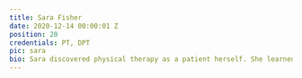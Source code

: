```yaml
---
title: Sara Fisher
date: 2020-12-14 00:00:01 Z
position: 20
credentials: PT, DPT
pic: sara
bio: Sara discovered physical therapy as a patient herself. She learned that movement was a powerful healer and wanted to help others the way her physical therapist had helped her. Sara enjoys spending time practicing yoga, getting outdoors and taking care of her (way too many) plants. She holds a Doctorate in Physical Therapy from California State University, Northridge and is a Registered Yoga Teacher.
---
```

